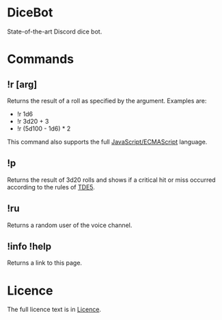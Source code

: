 # DiceBot
State-of-the-art Discord dice bot. 

Commands
=

!r [arg]
-
Returns the result of a roll as specified by the argument. Examples are: 
- !r 1d6
- !r 3d20 + 3
- !r (5d100 - 1d6) * 2

This command also supports the full [JavaScript/ECMAScript][1] language. 

!p 
-
Returns the result of 3d20 rolls and shows if a critical hit or miss occurred according to the rules of [TDE5][2]. 

!ru
-
Returns a random user of the voice channel. 

!info !help
-
Returns a link to this page. 

Licence
=
The full licence text is in [Licence][3]. 

[1]: https://www.ecma-international.org/ecma-262/10.0/
[2]: https://ulisses-regelwiki.de/
[3]: https://github.com/tobiasmiosczka/DiceBot/blob/master/LICENSE